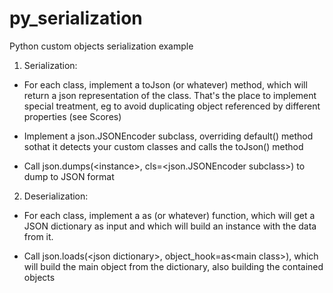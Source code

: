 # py_serialization
Python custom objects serialization example

1) Serialization:

* For each class, implement a toJson (or whatever) method, which
  will return a json representation of the class. That's the place
  to implement special treatment, eg to avoid duplicating object
  referenced by different properties (see Scores)

* Implement a json.JSONEncoder subclass, overriding default() method
  sothat it detects your custom classes and calls the toJson() method

* Call json.dumps(\<instance\>, cls=\<json.JSONEncoder subclass\>) to
  dump to JSON format


2) Deserialization:

* For each class, implement a as<Class> (or whatever) function, which
  will get a JSON dictionary as input and which will build an instance
  with the data from it.

* Call json.loads(\<json dictionary\>, object_hook=as\<main class\>), which
  will build the main object from the dictionary, also building the 
  contained objects
